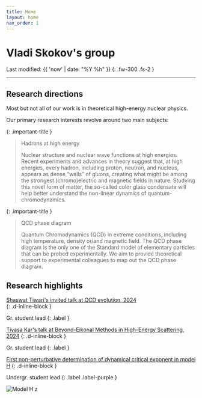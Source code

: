 ```yaml
---
title: Home
layout: home
nav_order: 1
---
```



# Vladi Skokov's group  
Last modified: {{ 'now' | date: "%Y %h" }}
{: .fw-300 .fs-2 }


-----------------------


## Research directions

Most but not all of our work is in theoretical high-energy nuclear physics. 

Our primary research interests revolve around two main subjects:  

{: .important-title }
> Hadrons at high energy 
>
> Nuclear structure and nuclear wave functions at high energies. Recent experiments and advances in theory suggest that, at high energies, every hadron, including proton, neutron, and nucleus, appears as dense “walls” of gluons, creating what might be among the strongest (chromo)electric and magnetic fields in nature. Studying this novel form of matter, the so-called color glass condensate will help better understand the non-linear dynamics of quantum-chromodynamics.



{: .important-title }
> QCD phase diagram 
> 
> Quantum Chromodynamics (QCD) in extreme conditions, including high temperature, density or/and magnetic field. The QCD phase diagram is the only one of the Standard model of elementary particles that can be probed experimentally. We aim to provide theoretical support to experimental colleagues to map out the QCD phase diagram.   


## Research highlights 

[Shaswat Tiwari's invited talk at QCD evolution, 2024](https://agenda.infn.it/event/38747/timetable/#20240528.detailed)  
{: .d-inline-block } 

Gr. student lead 
{: .label }

[Tiyasa Kar's talk at Beyond-Eikonal Methods in High-Energy Scattering, 2024](https://indico.ectstar.eu/event/205/timetable/#20240523.detailed) 
{: .d-inline-block } 

Gr. student lead 
{: .label }


[First non-perturbative determination of dynamical critical exponent in model H](https://inspirehep.net/literature/2769440) 
{: .d-inline-block } 

Undergr. student lead 
{: .label .label-purple }

![Model H z](https://inspirehep.net/files/66674c85c2204835d6588978249abf9d)
